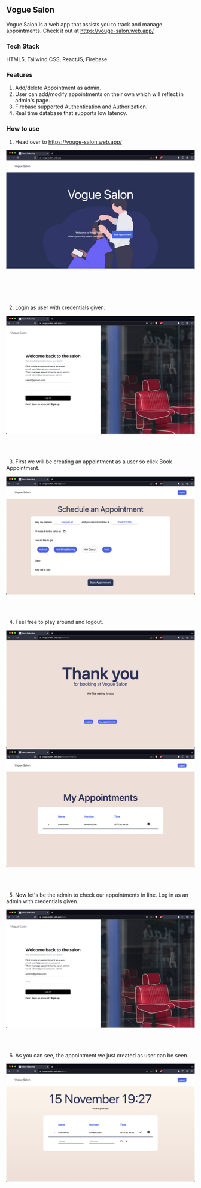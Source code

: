## Vogue Salon 
Vogue Salon is a web app that assists you to track and manage appointments.
Check it out at https://vouge-salon.web.app/

### Tech Stack 
HTML5, Tailwind CSS, ReactJS, Firebase

### Features
1. Add/delete Appointment as admin.
2. User can add/modify appointments on their own which will reflect in admin's page.
3. Firebase supported Authentication and Authorization.
4. Real time database that supports low latency.

### How to use
1. Head over to https://vouge-salon.web.app/
&nbsp;

![My Remote Image](https://github.com/SamEarth79/vogue-salon/blob/main/public/Screenshot%202022-11-15%20at%207.25.39%20PM.png)
&nbsp;

&nbsp;

&nbsp;

2. Login as user with credentials given.
&nbsp;

![My Remote Image](https://github.com/SamEarth79/vogue-salon/blob/main/public/Screenshot%202022-11-15%20at%207.26.12%20PM.png)
&nbsp;

&nbsp;

&nbsp;
3. First we will be creating an appointment as a user so click Book Appointment.
&nbsp;

![My Remote Image](https://github.com/SamEarth79/vogue-salon/blob/main/public/Screenshot%202022-11-15%20at%207.26.51%20PM.png)
&nbsp;

&nbsp;

&nbsp;
4. Feel free to play around and logout.
&nbsp;

![My Remote Image](https://github.com/SamEarth79/vogue-salon/blob/main/public/Screenshot%202022-11-15%20at%207.27.01%20PM.png)
![My Remote Image](https://github.com/SamEarth79/vogue-salon/blob/main/public/Screenshot%202022-11-15%20at%207.27.09%20PM.png)
&nbsp;

&nbsp;

&nbsp;
5. Now let's be the admin to check our appointments in line. Log in as an admin with credentials given.
&nbsp;

![My Remote Image](https://github.com/SamEarth79/vogue-salon/blob/main/public/Screenshot%202022-11-15%20at%207.27.33%20PM.png)
&nbsp;

&nbsp;

&nbsp;
6. As you can see, the appointment we just created as user can be seen.
&nbsp;

![My Remote Image](https://github.com/SamEarth79/vogue-salon/blob/main/public/Screenshot%202022-11-15%20at%207.27.42%20PM.png)
&nbsp;

&nbsp;

&nbsp;
